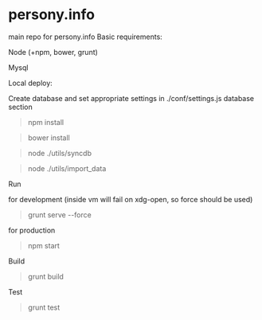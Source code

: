 persony.info
============

main repo for persony.info
Basic requirements:

Node (+npm, bower, grunt)

Mysql

Local deploy:

Create database and set appropriate settings in ./conf/settings.js database section


> npm install

> bower install

> node ./utils/syncdb

> node ./utils/import_data



Run

for development (inside vm will fail on xdg-open, so force should be used)
> grunt serve --force

for production
> npm start

Build

> grunt build

Test

> grunt test